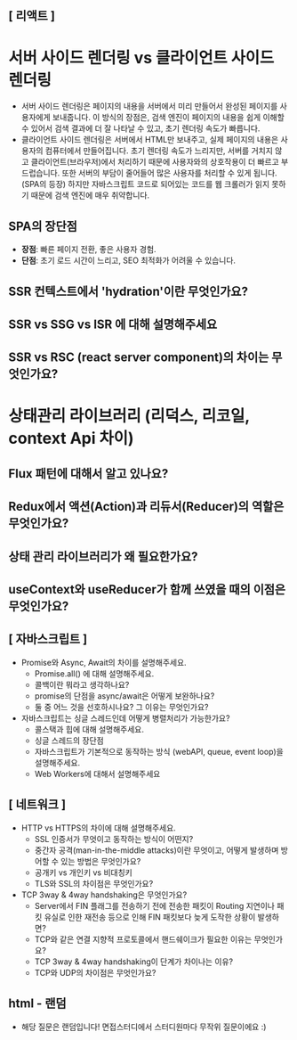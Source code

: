 ## [ 리액트 ]

# 서버 사이드 렌더링 vs 클라이언트 사이드 렌더링
- 서버 사이드 렌더링은 페이지의 내용을 서버에서 미리 만들어서 완성된 페이지를 사용자에게 보내줍니다. 이 방식의 장점은, 검색 엔진이 페이지의 내용을 쉽게 이해할 수 있어서 검색 결과에 더 잘 나타날 수 있고, 초기 렌더링 속도가 빠릅니다. 
- 클라이언트 사이드 렌더링은 서버에서 HTML만 보내주고, 실제 페이지의 내용은 사용자의 컴퓨터에서 만들어집니다. 초기 렌더링 속도가 느리지만, 서버를 거치지 않고 클라이언트(브라우저)에서 처리하기 때문에 사용자와의 상호작용이 더 빠르고 부드럽습니다. 또한 서버의 부담이 줄어들어 많은 사용자를 처리할 수 있게 됩니다. (SPA의 등장) 하지만 자바스크립트 코드로 되어있는 코드를 웹 크롤러가 읽지 못하기 때문에 검색 엔진에 매우 취약합니다.
## SPA의 장단점
- **장점**: 빠른 페이지 전환, 좋은 사용자 경험.
- **단점**: 초기 로드 시간이 느리고, SEO 최적화가 어려울 수 있습니다.
## SSR 컨텍스트에서 'hydration'이란 무엇인가요?
## SSR vs SSG vs ISR 에 대해 설명해주세요
## SSR vs RSC (react server component)의 차이는 무엇인가요?
# 상태관리 라이브러리 (리덕스, 리코일, context Api 차이)
## Flux 패턴에 대해서 알고 있나요?
## Redux에서 액션(Action)과 리듀서(Reducer)의 역할은 무엇인가요?
## 상태 관리 라이브러리가 왜 필요한가요?
## useContext와 useReducer가 함께 쓰였을 때의 이점은 무엇인가요?

## [ 자바스크립트 ]

- Promise와 Async, Await의 차이를 설명해주세요.
    - Promise.all() 에 대해 설명해주세요.
    - 콜백이란 뭐라고 생각하나요?
    - promise의 단점을 async/await은 어떻게 보완하나요?
    - 둘 중 어느 것을 선호하시나요? 그 이유는 무엇인가요?
- 자바스크립트는 싱글 스레드인데 어떻게 병렬처리가 가능한가요?
    - 콜스택과 힙에 대해 설명해주세요.
    - 싱글 스레드의 장단점
    - 자바스크립트가 기본적으로 동작하는 방식 (webAPI, queue, event loop)을 설명해주세요.
    - Web Workers에 대해서 설명해주세요

## [ 네트워크 ]

- HTTP vs HTTPS의 차이에 대해 설명해주세요.
    - SSL 인증서가 무엇이고 동작하는 방식이 어떤지?
    - 중간자 공격(man-in-the-middle attacks)이란 무엇이고, 어떻게 발생하며 방어할 수 있는 방법은 무엇인가요?
    - 공개키 vs 개인키 vs 비대칭키
    - TLS와 SSL의 차이점은 무엇인가요?
- TCP 3way & 4way handshaking은 무엇인가요?
    - Server에서 FIN 플래그를 전송하기 전에 전송한 패킷이 Routing 지연이나 패킷 유실로 인한 재전송 등으로 인해 FIN 패킷보다 늦게 도작한 상황이 발생하면?
    - TCP와 같은 연결 지향적 프로토콜에서 핸드쉐이크가 필요한 이유는 무엇인가요?
    - TCP 3way & 4way handshaking이 단계가 차이나는 이유?
    - TCP와 UDP의 차이점은 무엇인가요?

## html - 랜덤

- 해당 질문은 랜덤입니다! 면접스터디에서 스터디원마다 무작위 질문이에요 :)